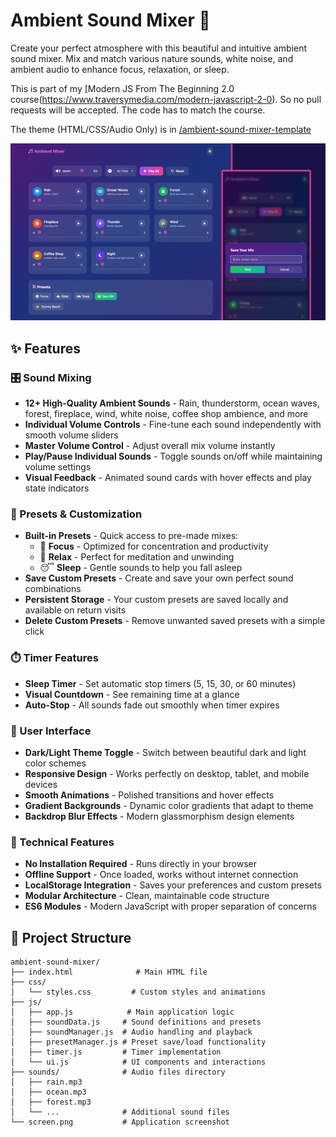 # Ambient Sound Mixer 🎵

Create your perfect atmosphere with this beautiful and intuitive ambient sound mixer. Mix and match various nature sounds, white noise, and ambient audio to enhance focus, relaxation, or sleep.

This is part of my [Modern JS From The Beginning 2.0 course(https://www.traversymedia.com/modern-javascript-2-0). So no pull requests will be accepted. The code has to match the course.

The theme (HTML/CSS/Audio Only) is in <a href="https://github.com/bradtraversy/ambient-sound-mixer/tree/main/ambient-sound-mixer-template">/ambient-sound-mixer-template</a>

![Ambient Sound Mixer Screenshot](screen.png)

## ✨ Features

### 🎛️ Sound Mixing
- **12+ High-Quality Ambient Sounds** - Rain, thunderstorm, ocean waves, forest, fireplace, wind, white noise, coffee shop ambience, and more
- **Individual Volume Controls** - Fine-tune each sound independently with smooth volume sliders
- **Master Volume Control** - Adjust overall mix volume instantly
- **Play/Pause Individual Sounds** - Toggle sounds on/off while maintaining volume settings
- **Visual Feedback** - Animated sound cards with hover effects and play state indicators

### 🎨 Presets & Customization
- **Built-in Presets** - Quick access to pre-made mixes:
  - 🧠 **Focus** - Optimized for concentration and productivity
  - 🧘 **Relax** - Perfect for meditation and unwinding
  - 😴 **Sleep** - Gentle sounds to help you fall asleep
- **Save Custom Presets** - Create and save your own perfect sound combinations
- **Persistent Storage** - Your custom presets are saved locally and available on return visits
- **Delete Custom Presets** - Remove unwanted saved presets with a simple click

### ⏱️ Timer Features
- **Sleep Timer** - Set automatic stop timers (5, 15, 30, or 60 minutes)
- **Visual Countdown** - See remaining time at a glance
- **Auto-Stop** - All sounds fade out smoothly when timer expires

### 🎨 User Interface
- **Dark/Light Theme Toggle** - Switch between beautiful dark and light color schemes
- **Responsive Design** - Works perfectly on desktop, tablet, and mobile devices
- **Smooth Animations** - Polished transitions and hover effects
- **Gradient Backgrounds** - Dynamic color gradients that adapt to theme
- **Backdrop Blur Effects** - Modern glassmorphism design elements

### 🔧 Technical Features
- **No Installation Required** - Runs directly in your browser
- **Offline Support** - Once loaded, works without internet connection
- **LocalStorage Integration** - Saves your preferences and custom presets
- **Modular Architecture** - Clean, maintainable code structure
- **ES6 Modules** - Modern JavaScript with proper separation of concerns

## 📁 Project Structure

```
ambient-sound-mixer/
├── index.html              # Main HTML file
├── css/
│   └── styles.css         # Custom styles and animations
├── js/
│   ├── app.js            # Main application logic
│   ├── soundData.js     # Sound definitions and presets
│   ├── soundManager.js  # Audio handling and playback
│   ├── presetManager.js # Preset save/load functionality
│   ├── timer.js         # Timer implementation
│   └── ui.js            # UI components and interactions
├── sounds/              # Audio files directory
│   ├── rain.mp3
│   ├── ocean.mp3
│   ├── forest.mp3
│   └── ...              # Additional sound files
└── screen.png           # Application screenshot

```

